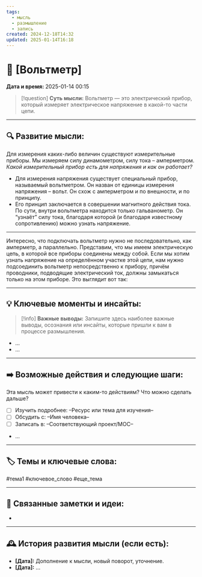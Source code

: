 ```yaml
---
tags:
  - мысль
  - размышление
  - запись
created: 2024-12-18T14:32
updated: 2025-01-14T16:18
---
```


# 💭  [Вольтметр]

**Дата и время:** 2025-01-14 00:15

> [!question] **Суть мысли:**
> Вольтметр — это электрический прибор, который измеряет электрическое напряжение в какой-то части цепи.

---

## 🔍 Развитие мысли:

Для измерения каких-либо величин существуют измерительные приборы. Мы измеряем силу динамометром, силу тока – амперметром. 
*Какой измерительный прибор есть для напряжения и как он работает?*
- Для измерения напряжения существует специальный прибор, называемый вольтметром. Он назван от единицы измерения напряжения – вольт. Он схож с амперметром и по внешности, и по принципу.
- Его принцип заключается в совершении магнитного действия тока. По сути, внутри вольтметра находится только гальванометр. Он “узнаёт” силу тока, благодаря которой (и благодаря известному сопротивлению) можно узнать напряжение.
- - -

Интересно, что подключать вольтметр нужно не последовательно, как амперметр, а параллельно. Представим, что мы имеем электрическую цепь, в которой все приборы соединены между собой. Если мы хотим узнать напряжение на определённом участке этой цепи, нам нужно подсоединить вольтметр непосредственно к прибору, причём проводники, подводящие электрический ток, должны замыкаться только на этом приборе. Это выглядит вот так:

---

## 💡 Ключевые моменты и инсайты:

> [!info] **Важные выводы:**
> Запишите здесь наиболее важные выводы, осознания или инсайты, которые пришли к вам в процессе размышления.

- ...
- ...

---

## ➡️ Возможные действия и следующие шаги:

Эта мысль может привести к каким-то действиям? Что можно сделать дальше?

- [ ] Изучить подробнее: –Ресурс или тема для изучения–
- [ ] Обсудить с: –Имя человека–
- [ ] Записать в: –Соответствующий проект/MOC–
- ...

---

## 🏷️ Темы и ключевые слова:

#тема1 #ключевое_слово #еще_тема

---

## 🔄 Связанные заметки и идеи:

- 

---

## 🕰️ История развития мысли (если есть):

* **[Дата]:**  Дополнение к мысли, новый поворот, уточнение.
* **[Дата]:**  ...